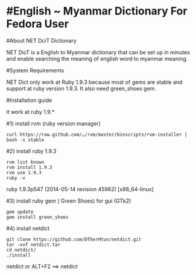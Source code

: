 #English ~ Myanmar Dictionary For Fedora User
======================================
#About NET DciT Dictionary

NET DicT is a English to Myanmar dictionary that can be set up in minutes and enable searching the meaning of english word to myanmar meaning.


#System Requirements
	
NET Dict only work at Ruby 1.9.3 because most of gems are stable and support at ruby version 1.9.3. It also need green_shoes gem.

#Installation guide

it work at ruby 1.9.*


#1) install rvm (ruby version manager)

	curl https://raw.github.com/…/rvm/master/binscripts/rvm-installer | bash -s stable

#2) install ruby 1.9.3

	rvm list known
	rvm install 1.9.3
	rvm use 1.9.3
	ruby -v
ruby 1.9.3p547 (2014-05-14 revision 45962) [x86_64-linux]

#3) install ruby gem ( Green Shoes) for gui (GTk2)

	gem update
	gem install green_shoes

#4) install netdict

	git clone https://github.com/DTherHtun/netdict.git
	tar -xvf netdict.tar
	cd netdict/
 	./install


 netdict or ALT+F2 ==> netdict
